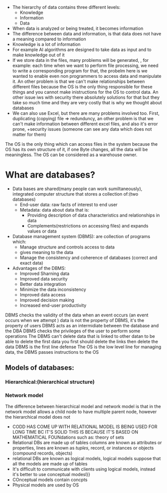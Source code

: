 * The hierarchy of data contains three different levels:
  * Knowledge
  * Information
  * Data
* When data is analyzed or being treated, it becomes information
* The difference between data and information, is that data does not have a meaning compared to information
* Knowledge is a lot of information
* For example AI algorithms are designed to take data as input and to make knowledge out of it
* If we store data in the files, many problems will be generated, , for example: each time when we want to perform file processing, we need to write a corresponding program for that, the probelm here is we wanted to enable even non programmers to access data and manipulate it. An other problem is that we can't make relationships between different files because the OS is the only thing responsible for these things and you cannot make inistructions for the OS to control data. An other issue iws with security there absolutely solutions for that but they take so much time and they are very costly that is why we thought about databases
* We can also use Excel, but there are many problems involved too. First, duplicating (copying) file => redunduncy, an other problem is that we can't make information between different excel files, and also it's error prone, +security issues (someone can see any data which does not matter for them)
<aside>
The OS is the only thing which can access files in the system because the OS has its own structure of it, if one Byte changes, all the data will be meaningless. The OS can be considered as a warehouse owner.
</aside>

# What are databases?
* Data bases are shared(many people can work sumiltaneously), integrated computer structure that stores a collection of:(two databases)
  * End-user data: raw facts of interest to end user
  * Metadata: data about data that is:
    * Providing description of data characteristics and relationships in data
    * Complements(restrictions on accessing files) and expands values or data
* Database management system (DBMS): are collection of programs which:
  * Manage structure and controls access to data
  * gives meaning to the data
  * Manage the consistency and coherence of databases (correct and exact data)
* Advantages of the DBMS:
  * Improved Sharning data
  * Improved data security
  * Better data integration
  * Minimize the data inconsistency
  * Improved data access
  * Improved decision making
  * Increased end-user productivity
<aside>
DBMS checks the validity of the data when an event occurs (an event occurs when we attempt )
data is not the property of DBMS, it's the property of users
DBMS acts as an intermidiate between the database and the DBA
DBMS checks the privileges of the user to perform some operations
The DBMS can't delete data that is linked to other datan to be able to delete the first data you first should delete the links then delete the data
DBMS is the first line defense
The OS is the low level line for managing data, the DBMS passes instructions to the OS

</aside>

## Models of databases:
### Hierarchical:(hierarchical structure)
### Network model
The difference between hierarchical model and network model is that in the network model allows a child node to have multiple parent node, however the hierarchical model does not

* CODD HAS COME UP WITH RELATIONAL MODEL IS BEING USED FOR LONG TIME BC IT'S SOLID THIS IS BECAUSE   IT'S BASED ON MATHEMATICAL FOUNdations such as: theory of sets
* Relational DBs are made up of tables columns are known as attributes or properties, lines are known as *tuples*, record, or instances or objects (compound records, objects)
* relational DBs are known as logical models, logical models suppose that all the models are made up of tables
* It's difficult to communicate with clients using logical models, instead it's better to use conceptual modesl}}
* COnceptual models contain concpts  
* Physical models are used by OS
